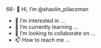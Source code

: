 66- 👋 Hi, I’m @shaolin_pilacoman
- 👀 I’m interested in ...
- 🌱 I’m currently learning ...
- 💞️ I’m looking to collaborate on ...
- 📫 How to reach me ...

<!---
nicolereisx/nicolereisx is a ✨ special ✨ repository because its `README.md` (this file) appears on your GitHub profile.
You can click the Preview link to take a look at your changes.
--->
